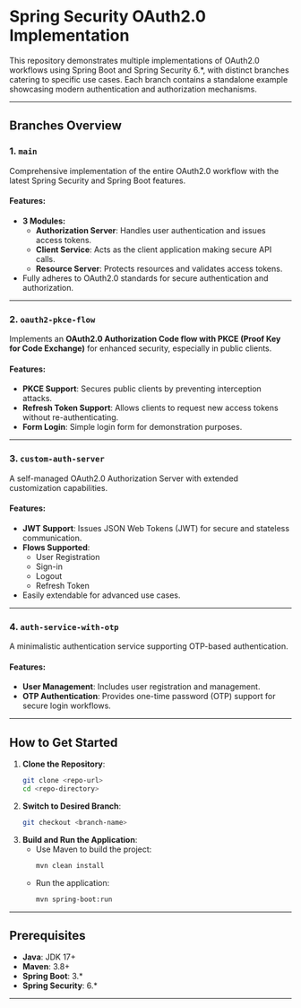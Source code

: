 # Spring Security OAuth2.0 Implementation

This repository demonstrates multiple implementations of OAuth2.0 workflows using Spring Boot and Spring Security 6.*, with distinct branches catering to specific use cases. Each branch contains a standalone example showcasing modern authentication and authorization mechanisms.

---

## Branches Overview

### 1. `main`
Comprehensive implementation of the entire OAuth2.0 workflow with the latest Spring Security and Spring Boot features.

#### Features:
- **3 Modules:**
  - **Authorization Server**: Handles user authentication and issues access tokens.
  - **Client Service**: Acts as the client application making secure API calls.
  - **Resource Server**: Protects resources and validates access tokens.
- Fully adheres to OAuth2.0 standards for secure authentication and authorization.

---

### 2. `oauth2-pkce-flow`
Implements an **OAuth2.0 Authorization Code flow with PKCE (Proof Key for Code Exchange)** for enhanced security, especially in public clients.

#### Features:
- **PKCE Support**: Secures public clients by preventing interception attacks.
- **Refresh Token Support**: Allows clients to request new access tokens without re-authenticating.
- **Form Login**: Simple login form for demonstration purposes.

---

### 3. `custom-auth-server`
A self-managed OAuth2.0 Authorization Server with extended customization capabilities.

#### Features:
- **JWT Support**: Issues JSON Web Tokens (JWT) for secure and stateless communication.
- **Flows Supported**:
  - User Registration
  - Sign-in
  - Logout
  - Refresh Token
- Easily extendable for advanced use cases.

---

### 4. `auth-service-with-otp`
A minimalistic authentication service supporting OTP-based authentication.

#### Features:
- **User Management**: Includes user registration and management.
- **OTP Authentication**: Provides one-time password (OTP) support for secure login workflows.

---

## How to Get Started

1. **Clone the Repository**:
   ```bash
   git clone <repo-url>
   cd <repo-directory>
   ```
2. **Switch to Desired Branch**:
   ```bash
   git checkout <branch-name>
   ```
3. **Build and Run the Application**:
   - Use Maven to build the project:
     ```bash
     mvn clean install
     ```
   - Run the application:
     ```bash
     mvn spring-boot:run
     ```

---

## Prerequisites
- **Java**: JDK 17+
- **Maven**: 3.8+
- **Spring Boot**: 3.*
- **Spring Security**: 6.*

---

